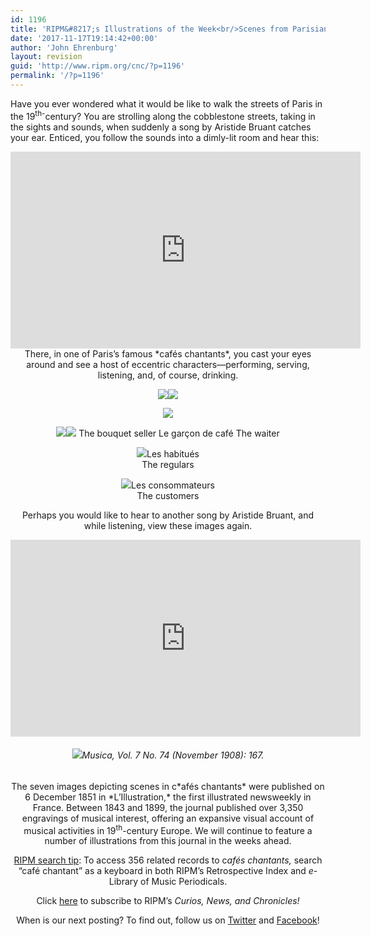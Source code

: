 ```yaml
---
id: 1196
title: 'RIPM&#8217;s Illustrations of the Week<br/>Scenes from Parisian <i>Cafés Chantants</i>'
date: '2017-11-17T19:14:42+00:00'
author: 'John Ehrenburg'
layout: revision
guid: 'http://www.ripm.org/cnc/?p=1196'
permalink: '/?p=1196'
---
```


Have you ever wondered what it would be like to walk the streets of Paris in the 19<sup>th-</sup>century? You are strolling along the cobblestone streets, taking in the sights and sounds, when suddenly a song by Aristide Bruant catches your ear. Enticed, you follow the sounds into a dimly-lit room and hear this:

<div style="text-align: left;"><div style="text-align: center;"><iframe allowfullscreen="allowfullscreen" frameborder="0" height="315" loading="lazy" src="https://www.youtube.com/embed/naXPrKPX9tA?rel=0" width="560"></iframe>

<div style="text-align: center;">There, in one of Paris’s famous *cafés chantants*, you cast your eyes around and see a host of eccentric characters—performing, serving, listening, and, of course, drinking.

![](http://www.ripm.org/cnc/wp-content/uploads/2017/11/1-cafe.jpg)![](http://www.ripm.org/cnc/wp-content/uploads/2017/11/8-cafe.jpg)

![](http://www.ripm.org/cnc/wp-content/uploads/2017/11/5-cafe.jpg)

![](http://www.ripm.org/cnc/wp-content/uploads/2017/11/6-cafe.jpg)![](http://www.ripm.org/cnc/wp-content/uploads/2017/11/4-cafe.jpg) The bouquet seller Le garçon de café The waiter

![](http://www.ripm.org/cnc/wp-content/uploads/2017/11/3-cafe.jpg)Les habitués  
The regulars

![](http://www.ripm.org/cnc/wp-content/uploads/2017/11/2-cafe.jpg)Les consommateurs  
The customers

Perhaps you would like to hear to another song by Aristide Bruant, and while listening, view these images again.

<iframe allowfullscreen="allowfullscreen" frameborder="0" height="315" loading="lazy" src="https://www.youtube.com/embed/cGmqv3M_HKI?start=1" width="560"></iframe>

###### ![](http://www.ripm.org/cnc/wp-content/uploads/2017/11/1-cafe-bruant.jpg)*Musica,* Vol. 7 No. 74 (November 1908): 167.

<div style="text-align: center;">The seven images depicting scenes in c*afés chantants* were published on 6 December 1851 in *L’Illustration,* the first illustrated newsweekly in France. Between 1843 and 1899, the journal published over 3,350 engravings of musical interest, offering an expansive visual account of musical activities in 19<sup>th</sup>-century Europe. We will continue to feature a number of illustrations from this journal in the weeks ahead.

<u>RIPM search tip</u>: To access 356 related records to c*afés chantants,* search “café chantant” as a keyboard in both RIPM’s Retrospective Index and *e*-Library of Music Periodicals.

Click [here](http://ripm.org/?page=cncsubscribe) to subscribe to RIPM’s *Curios, News, and Chronicles!*

When is our next posting? To find out, follow us on [Twitter](https://twitter.com/RIPMCenter) and [Facebook](https://www.facebook.com/RIPMCenter/)!

</div></div></div></div>